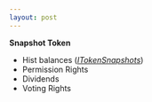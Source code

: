 ```yaml
---
layout: post
---
```



**Snapshot Token**

 + Hist balances ([*ITokenSnapshots*](https://github.com/Neufund/platform-contracts/blob/52eace7c91e4232f91a27e9ee06deddb045d4632/contracts/Standards/ITokenSnapshots.sol))
 + Permission Rights
 + Dividends
 + Voting Rights